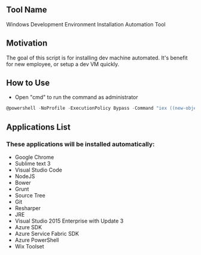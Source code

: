 ## Tool Name
Windows Development Environment Installation Automation Tool
## Motivation
The goal of this script is for installing dev machine automated. It's benefit for new employee, or setup a dev VM quickly.
## How to Use
* Open "cmd" to run the command as administrator
```PowerShell
@powershell -NoProfile -ExecutionPolicy Bypass -Command "iex ((new-object net.webclient).DownloadString('https://raw.githubusercontent.com/ahwhfei/DevEnvironmentInstallation/master/Install.ps1'))"
```
## Applications List
### These applications will be installed automatically:
* Google Chrome
* Sublime text 3
* Visual Studio Code
* NodeJS
* Bower
* Grunt
* Source Tree
* Git
* Resharper
* JRE
* Visual Studio 2015 Enterprise with Update 3
* Azure SDK
* Azure Service Fabric SDK
* Azure PowerShell
* Wix Toolset
